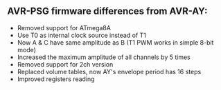 ## AVR-PSG firmware differences from AVR-AY: ##

- Removed support for ATmega8A
- Use T0 as internal clock source instead of T1
- Now A & C have same amplitude as B (T1 PWM works in simple 8-bit mode)
- Increased the maximum amplitude of all channels by 5 times
- Removed support for 2ch version
- Replaced volume tables, now AY's envelope period has 16 steps
- Improved registers reading

